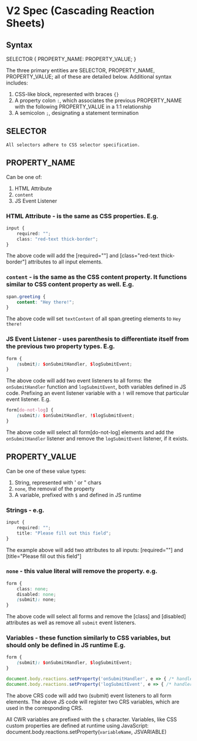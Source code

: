 # V2 Spec (Cascading Reaction Sheets)

## Syntax
SELECTOR {
    PROPERTY_NAME: PROPERTY_VALUE;
}

The three primary entities are SELECTOR, PROPERTY_NAME, PROPERTY_VALUE; all of these are detailed below.
Additional syntax includes:
1. CSS-like block, represented with braces `{}`
2. A property colon `:`, which associates the previous PROPERTY_NAME with the following PROPERTY_VALUE in a 1:1 relationship
3. A semicolon `;`, designating a statement termination

## SELECTOR
    All selectors adhere to CSS selector specification.

## PROPERTY_NAME
Can be one of:
1. HTML Attribute
2. `content`
3. JS Event Listener

### HTML Attribute - is the same as CSS properties. E.g.
```scss
input {
    required: "";
    class: "red-text thick-border";
}
```
The above code will add the [required=""] and [class="red-text thick-border"] attributes to all input elements.

### `content` - is the same as the CSS content property. It functions similar to CSS content property as well. E.g.
```scss
span.greeting {
    content: "Hey there!";
}
```
The above code will set `textContent` of all span.greeting elements to `Hey there!`

### JS Event Listener - uses parenthesis to differentiate itself from the previous two property types. E.g.
```scss
form {
    (submit): $onSubmitHandler, $logSubmitEvent;
}
```
The above code will add two event listeners to all forms: the `onSubmitHandler` function and `logSubmitEvent`, both variables defined in JS code.
Prefixing an event listener variable with a `!` will remove that particular event listener. E.g.
```scss
form[do-not-log] {
    (submit): $onSubmitHandler, !$logSubmitEvent;
}
```
The above code will select all form[do-not-log] elements and add the `onSubmitHandler` listener and remove the `logSubmitEvent` listener, if it exists.

## PROPERTY_VALUE
Can be one of these value types:
1. String, represented with ' or " chars
2. `none`, the removal of the property
3. A variable, prefixed with `$` and defined in JS runtime

### Strings - e.g.
```scss
input {
    required: "";
    title: "Please fill out this field";
}
```
The example above will add two attributes to all inputs: [required=""] and [title="Please fill out this field"]

### `none` - this value literal will remove the property. e.g.
```scss
form {
    class: none;
    disabled: none;
    (submit): none;
}
```
The above code will select all forms and remove the [class] and [disabled] attributes as well as remove all `submit` event listeners.

### Variables - these function similarly to CSS variables, but should only be defined in JS runtime E.g.
```scss
form {
    (submit): $onSubmitHandler, $logSubmitEvent;
}
```
```js
document.body.reactions.setProperty('onSubmitHandler', e => { /* handler code block */ })
document.body.reactions.setProperty('logSubmitEvent', e => { /* handler code block */ })
```
The above CRS code will add two (submit) event listeners to all form elements.
The above JS code will register two CRS variables, which are used in the corresponding CRS.

All CWR variables are prefixed with the `$` character.
Variables, like CSS custom properties are defined at runtime using JavaScript: document.body.reactions.setProperty(`variableName`, JSVARIABLE)